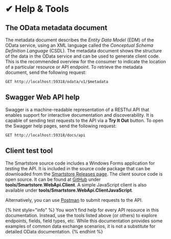 # ✔ Help & Tools

## The OData metadata document <a href="#helpandtools-theodatametadatadocument" id="helpandtools-theodatametadatadocument"></a>

The metadata document describes the _Entity Data Model_ (EDM) of the OData service, using an XML language called the _Conceptual Schema Definition Language_ (CSDL). The metadata document shows the structure of the data in the OData service and can be used to generate client code. This is the recommended overview for the consumer to indicate the location of a particular resource or API endpoint. To retrieve the metadata document, send the following request:

```http
GET http://localhost:59318/odata/v1/$metadata
```

## Swagger Web API help <a href="#helpandtools-swaggerwebapihelp" id="helpandtools-swaggerwebapihelp"></a>

Swagger is a machine-readable representation of a RESTful API that enables support for interactive documentation and discoverability. It is capable of sending test requests to the API via a **Try It Out** button. To open the Swagger help pages, send the following request:

```
GET http://localhost:59318/docs/api
```

## Client test tool <a href="#helpandtools-clienttesttool" id="helpandtools-clienttesttool"></a>

The Smartstore source code includes a Windows Forms application for testing the API. It is included in the source code package that can be downloaded from the [Smartstore Releases page](https://github.com/smartstore/Smartstore/releases). The client source code is open source. It can be found at [GitHub](https://github.com/smartstore/Smartstore) under **tools/Smartstore.WebApi.Client**. A simple JavaScript client is also available under **tools/Smartstore.WebApi.ClientJavaScript**.

Alternatively, you can use [Postman](https://www.postman.com/) to submit requests to the API.

{% hint style="info" %}
You won't find help for every API resource in this documentation. Instead, use the tools listed above (or others) to explore endpoints, fields, field types, etc. While this documentation provides some examples of common data exchange scenarios, it is not a substitute for detailed OData documentation.
{% endhint %}
